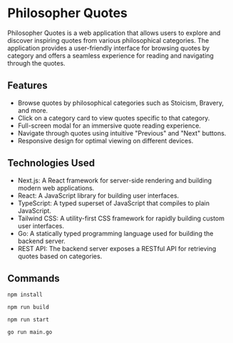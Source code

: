 Philosopher Quotes
==================

Philosopher Quotes is a web application that allows users to explore and discover inspiring quotes from various philosophical categories. The application provides a user-friendly interface for browsing quotes by category and offers a seamless experience for reading and navigating through the quotes.

Features
--------

-   Browse quotes by philosophical categories such as Stoicism, Bravery, and more.
-   Click on a category card to view quotes specific to that category.
-   Full-screen modal for an immersive quote reading experience.
-   Navigate through quotes using intuitive "Previous" and "Next" buttons.
-   Responsive design for optimal viewing on different devices.

Technologies Used
-----------------

-   Next.js: A React framework for server-side rendering and building modern web applications.
-   React: A JavaScript library for building user interfaces.
-   TypeScript: A typed superset of JavaScript that compiles to plain JavaScript.
-   Tailwind CSS: A utility-first CSS framework for rapidly building custom user interfaces.
-   Go: A statically typed programming language used for building the backend server.
-   REST API: The backend server exposes a RESTful API for retrieving quotes based on categories.

## Commands

```
npm install
```

```
npm run build
```

```
npm run start
```

```
go run main.go
```